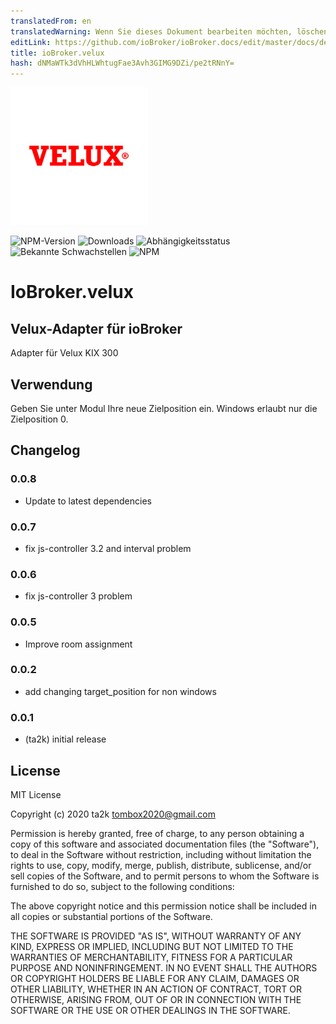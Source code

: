 ```yaml
---
translatedFrom: en
translatedWarning: Wenn Sie dieses Dokument bearbeiten möchten, löschen Sie bitte das Feld "translationsFrom". Andernfalls wird dieses Dokument automatisch erneut übersetzt
editLink: https://github.com/ioBroker/ioBroker.docs/edit/master/docs/de/adapterref/iobroker.velux/README.md
title: ioBroker.velux
hash: dNMaWTk3dVhHLWhtugFae3Avh3GIMG9DZi/pe2tRNnY=
---
```

![Logo](../../../en/adapterref/iobroker.velux/admin/velux.png)

![NPM-Version](http://img.shields.io/npm/v/iobroker.velux.svg)
![Downloads](https://img.shields.io/npm/dm/iobroker.velux.svg)
![Abhängigkeitsstatus](https://img.shields.io/david/ta2k/iobroker.velux.svg)
![Bekannte Schwachstellen](https://snyk.io/test/github/ta2k/ioBroker.velux/badge.svg)
![NPM](https://nodei.co/npm/iobroker.velux.png?downloads=true)

# IoBroker.velux
## Velux-Adapter für ioBroker
Adapter für Velux KIX 300

## Verwendung
Geben Sie unter Modul Ihre neue Zielposition ein. Windows erlaubt nur die Zielposition 0.

## Changelog

### 0.0.8

- Update to latest dependencies

### 0.0.7

- fix js-controller 3.2 and interval problem

### 0.0.6

- fix js-controller 3 problem

### 0.0.5

- Improve room assignment

### 0.0.2

- add changing target_position for non windows

### 0.0.1

- (ta2k) initial release

## License

MIT License

Copyright (c) 2020 ta2k <tombox2020@gmail.com>

Permission is hereby granted, free of charge, to any person obtaining a copy
of this software and associated documentation files (the "Software"), to deal
in the Software without restriction, including without limitation the rights
to use, copy, modify, merge, publish, distribute, sublicense, and/or sell
copies of the Software, and to permit persons to whom the Software is
furnished to do so, subject to the following conditions:

The above copyright notice and this permission notice shall be included in all
copies or substantial portions of the Software.

THE SOFTWARE IS PROVIDED "AS IS", WITHOUT WARRANTY OF ANY KIND, EXPRESS OR
IMPLIED, INCLUDING BUT NOT LIMITED TO THE WARRANTIES OF MERCHANTABILITY,
FITNESS FOR A PARTICULAR PURPOSE AND NONINFRINGEMENT. IN NO EVENT SHALL THE
AUTHORS OR COPYRIGHT HOLDERS BE LIABLE FOR ANY CLAIM, DAMAGES OR OTHER
LIABILITY, WHETHER IN AN ACTION OF CONTRACT, TORT OR OTHERWISE, ARISING FROM,
OUT OF OR IN CONNECTION WITH THE SOFTWARE OR THE USE OR OTHER DEALINGS IN THE
SOFTWARE.